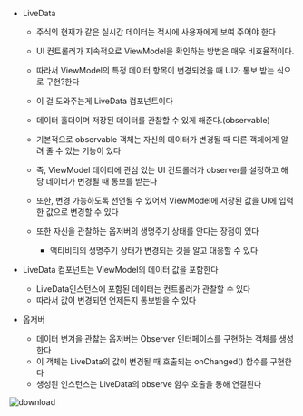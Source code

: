 - LiveData
	- 주식의 현재가 같은 실시간 데이터는 적시에 사용자에게 보여 주어야 한다
	- UI 컨트롤러가 지속적으로 ViewModel을 확인하는 방법은 매우 비효율적이다.
	- 따라서 ViewModel의 특정 데이터 항목이 변경되었을 때 UI가 통보 받는 식으로 구현?한다
	- 이 걸 도와주는게 LiveData 컴포넌트이다
	- 데이터 홀더이며 저장된 데이터를 관찰할 수 있게 해준다.(observable)
	- 기본적으로 observable 객체는 자신의 데이터가 변경될 때 다른 객체에게 알려 줄 수 있는 기능이 있다
	- 즉, ViewModel 데이터에 관심 있는 UI 컨트롤러가 observer를 설정하고 해당 데이터가 변경될 때 통보를 받는다
	- 또한, 변경 가능하도록 선언될 수 있어서 ViewModel에 저장된 값을 UI에 입력한 값으로 변경할 수 있다

	- 또한 자신을 관찰하는 옵저버의 생명주기 상태를 안다는 장점이 있다
		- 액티비티의 생명주기 상태가 변경되는 것을 알고 대응할 수 있다

- LiveData 컴포넌트는 ViewModel의 데이터 값을 포함한다
	- LiveData인스턴스에 포함된 데이터는 컨트롤러가 관찰할 수 있다
	- 따라서 값이 변경되면 언제든지 통보받을 수 있다

- 옵저버
	- 데이터 변겨을 관찷는 옵저버는 Observer 인터페이스를 구현하는 객체를 생성한다
	- 이 객체는 LiveData의 값이 변경될 때 호출되는 onChanged() 함수를 구현한다
	- 생성된 인스턴스는 LiveData의 observe 함수 호출을 통해 연결된다

	
![download](https://user-images.githubusercontent.com/68932465/178421961-44317ccd-f31e-4afa-9841-e3e07363723a.png)
